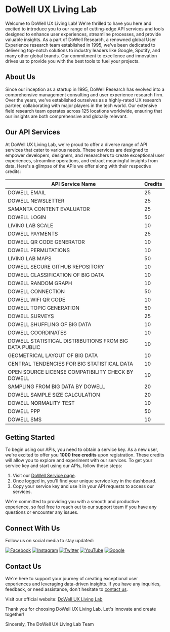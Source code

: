 # DoWell UX Living Lab

Welcome to DoWell UX Living Lab! We're thrilled to have you here and excited to introduce you to our range of cutting-edge API services and tools designed to enhance user experiences, streamline processes, and provide valuable insights. As a part of DoWell Research, a renowned global User Experience research team established in 1995, we've been dedicated to delivering top-notch solutions to industry leaders like Google, Spotify, and many other global brands. Our commitment to excellence and innovation drives us to provide you with the best tools to fuel your projects.

## About Us

Since our inception as a startup in 1995, DoWell Research has evolved into a comprehensive management consulting and user experience research firm. Over the years, we've established ourselves as a highly-rated UX research partner, collaborating with major players in the tech world. Our extensive field research team operates across 125 locations worldwide, ensuring that our insights are both comprehensive and globally relevant.

## Our API Services

At DoWell UX Living Lab, we're proud to offer a diverse range of API services that cater to various needs. These services are designed to empower developers, designers, and researchers to create exceptional user experiences, streamline operations, and extract meaningful insights from data. Here's a glimpse of the APIs we offer along with their respective credits:

| API Service Name                             | Credits |
|---------------------------------------------|---------|
| DOWELL EMAIL                                | 25      |
| DOWELL NEWSLETTER                           | 25      |
| SAMANTA CONTENT EVALUATOR                   | 25      |
| DOWELL LOGIN                                | 50      |
| LIVING LAB SCALE                            | 10      |
| DOWELL PAYMENTS                             | 25      |
| DOWELL QR CODE GENERATOR                    | 10      |
| DOWELL PERMUTATIONS                         | 10      |
| LIVING LAB MAPS                             | 50      |
| DOWELL SECURE GITHUB REPOSITORY             | 10      |
| DOWELL CLASSIFICATION OF BIG DATA           | 10      |
| DOWELL RANDOM GRAPH                         | 10      |
| DOWELL CONNECTION                           | 50      |
| DOWELL WIFI QR CODE                         | 10      |
| DOWELL TOPIC GENERATION                     | 50      |
| DOWELL SURVEYS                              | 25      |
| DOWELL SHUFFLING OF BIG DATA                | 10      |
| DOWELL COORDINATES                          | 10      |
| DOWELL STATISTICAL DISTRIBUTIONS FROM BIG DATA PUBLIC | 10 |
| GEOMETRICAL LAYOUT OF BIG DATA              | 10      |
| CENTRAL TENDENCIES FOR BIG STATISTICAL DATA | 10      |
| OPEN SOURCE LICENSE COMPATIBILITY CHECK BY DOWELL | 10  |
| SAMPLING FROM BIG DATA BY DOWELL            | 20      |
| DOWELL SAMPLE SIZE CALCULATION              | 20      |
| DOWELL NORMALITY TEST                       | 10      |
| DOWELL PPP                                  | 50      |
| DOWELL SMS                                  | 10      |

## Getting Started

To begin using our APIs, you need to obtain a service key. As a new user, we're excited to offer you **1000 free credits** upon registration. These credits will allow you to explore and experiment with our services. To get your service key and start using our APIs, follow these steps:

1. Visit our [DoWell Service page](https://ll05-ai-dowell.github.io/100105-DowellApiKeySystem/#).
2. Once logged in, you'll find your unique service key in the dashboard.
3. Copy your service key and use it in your API requests to access our services.

We're committed to providing you with a smooth and productive experience, so feel free to reach out to our support team if you have any questions or encounter any issues.

## Connect With Us

Follow us on social media to stay updated:

[![Facebook](https://img.icons8.com/color/48/000000/facebook.png)](https://www.facebook.com/livinglabstories)
[![Instagram](https://img.icons8.com/color/48/000000/instagram-new.png)](https://www.instagram.com/livinglabstories/)
[![Twitter](https://img.icons8.com/color/48/000000/twitter.png)](https://twitter.com/uxlivinglab)
[![YouTube](https://img.icons8.com/color/48/000000/youtube.png)](https://www.youtube.com/channel/UC_Ftf9dTQtKHS2N0KD0duwg)
[![Google](https://img.icons8.com/color/48/000000/google-logo.png)](https://www.google.com/search?q=%40uxlivinglab)

## Contact Us

We're here to support your journey of creating exceptional user experiences and leveraging data-driven insights. If you have any inquiries, feedback, or need assistance, don't hesitate to [contact us](https://uxlivinglab.com/en/contact/).

Visit our official website: [DoWell UX Living Lab](https://uxlivinglab.com/en/)

Thank you for choosing DoWell UX Living Lab. Let's innovate and create together!

Sincerely,
The DoWell UX Living Lab Team
